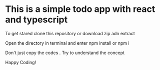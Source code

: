 # This is a simple todo app with react and typescript

To get stared clone this repository or download zip adn extract

Open the directory in terminal and enter npm install or npm i

Don't just copy the codes . Try to understand the concept

Happy Coding!
